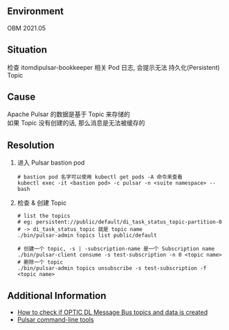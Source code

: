 ## Environment
OBM 2021.05

## Situation
检查 itomdipulsar-bookkeeper 相关 Pod 日志, 会提示无法 持久化(Persistent) Topic

## Cause
Apache Pulsar 的数据是基于 Topic 来存储的<br>
如果 Topic 没有创建的话, 那么消息是无法被缓存的

## Resolution
1. 进入 Pulsar bastion pod
   ```shell
   # bastion pod 名字可以使用 kubectl get pods -A 命令来查看
   kubectl exec -it <bastion pod> -c pulsar -n <suite namespace> -- bash
   ```
2. 检查 & 创建 Topic
   ```shell
   # list the topics
   # eg: persistent://public/default/di_task_status_topic-partition-0
   # -> di_task_status_topic 就是 topic name
   ./bin/pulsar-admin topics list public/default
   
   # 创建一个 topic, -s | -subscription-name 是一个 Subscription name
   ./bin/pulsar-client consume -s test-subscription -n 0 <topic name>
   # 删除一个 topic
   ./bin/pulsar-admin topics unsubscribe -s test-subscription -f <topic name>
   ```

## Additional Information
- [How to check if OPTIC DL Message Bus topics and data is created](https://docs.microfocus.com/doc/Containerized_Operations_Bridge/2022.05/CheckTopicData)
- [Pulsar command-line tools](https://pulsar.apache.org/docs/2.10.x/reference-cli-tools/#pulsar-client)